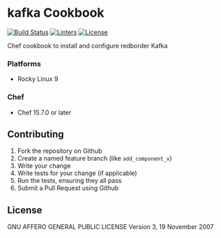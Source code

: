 # kafka Cookbook
[![Build Status][build-shield]][build-url]
[![Linters][linters-shield]][linters-url]
[![License][license-shield]][license-url]

<!-- Badges -->
[build-shield]: https://github.com/redBorder/cookbook-kafka/actions/workflows/rpm.yml/badge.svg?branch=master
[build-url]: https://github.com/redBorder/cookbook-kafka/actions/workflows/rpm.yml?query=branch%3Amaster
[linters-shield]: https://github.com/redBorder/cookbook-kafka/actions/workflows/lint.yml/badge.svg?event=push
[linters-url]: https://github.com/redBorder/cookbook-kafka/actions/workflows/lint.yml
[license-shield]: https://img.shields.io/badge/license-AGPLv3-blue.svg
[license-url]: https://github.com/cookbook-kafka/blob/HEAD/LICENSE

Chef cookbook to install and configure redborder Kafka

### Platforms

- Rocky Linux 9

### Chef

- Chef 15.7.0 or later

## Contributing

1. Fork the repository on Github
2. Create a named feature branch (like `add_component_x`)
3. Write your change
4. Write tests for your change (if applicable)
5. Run the tests, ensuring they all pass
6. Submit a Pull Request using Github

## License

GNU AFFERO GENERAL PUBLIC LICENSE Version 3, 19 November 2007
